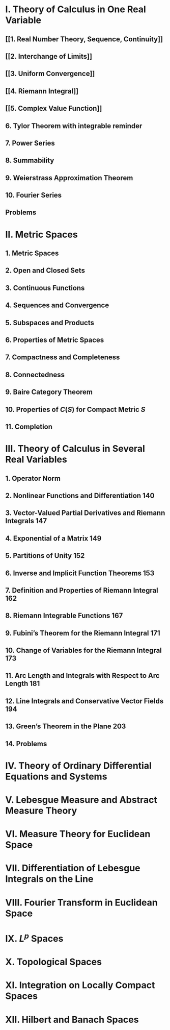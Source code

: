 # I. Theory of Calculus in One Real Variable
## [[1. Real Number Theory, Sequence, Continuity]]




## [[2. Interchange of Limits]]




## [[3. Uniform Convergence]]

## [[4. Riemann Integral]]


## [[5. Complex Value Function]]


## 6. Tylor Theorem with integrable reminder

## 7. Power Series

## 8. Summability

## 9. Weierstrass Approximation Theorem

## 10. Fourier Series

## Problems

# II. Metric Spaces
## 1. Metric Spaces

## 2. Open and Closed Sets

## 3. Continuous Functions

## 4. Sequences and Convergence

## 5. Subspaces and Products

## 6. Properties of Metric Spaces

## 7. Compactness and Completeness

## 8. Connectedness

## 9. Baire Category Theorem

## 10. Properties of $C(S)$ for Compact Metric $S$

## 11. Completion


# III. Theory of Calculus in Several Real Variables

## 1. Operator Norm 




## 2. Nonlinear Functions and Differentiation 140
## 3. Vector-Valued Partial Derivatives and Riemann Integrals 147
## 4. Exponential of a Matrix 149
## 5. Partitions of Unity 152
## 6. Inverse and Implicit Function Theorems 153
## 7. Definition and Properties of Riemann Integral 162
## 8. Riemann Integrable Functions 167
## 9. Fubini’s Theorem for the Riemann Integral 171
## 10. Change of Variables for the Riemann Integral 173
## 11. Arc Length and Integrals with Respect to Arc Length 181
## 12. Line Integrals and Conservative Vector Fields 194
## 13. Green’s Theorem in the Plane 203
## 14. Problems


# IV. Theory of Ordinary Differential Equations and Systems

# V. Lebesgue Measure and Abstract Measure Theory

# VI. Measure Theory for Euclidean Space

# VII. Differentiation of Lebesgue Integrals on the Line


# VIII. Fourier Transform in Euclidean Space

# IX. $L^p$ Spaces


# X. Topological Spaces

# XI. Integration on Locally Compact Spaces

# XII. Hilbert and Banach Spaces
